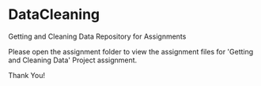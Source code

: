 DataCleaning
============

Getting and Cleaning Data Repository for Assignments

Please open the assignment folder to view the assignment files for 'Getting and Cleaning Data' Project assignment.

Thank You!
